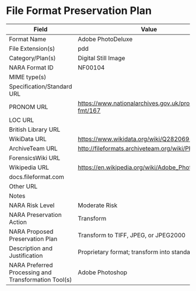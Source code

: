 # File Format Preservation Plan
  | Field | Value |
  | ----------- | ----------- |
  | Format Name | Adobe PhotoDeluxe | 
| File Extension(s) | pdd | 
| Category/Plan(s) | Digital Still Image | 
| NARA Format ID | NF00104 | 
| MIME type(s) |  | 
| Specification/Standard URL |  | 
| PRONOM URL | <https://www.nationalarchives.gov.uk/pronom/x-fmt/167> | 
| LOC URL |  | 
| British Library URL |  | 
| WikiData URL | <https://www.wikidata.org/wiki/Q28206952> | 
| ArchiveTeam URL | <http://fileformats.archiveteam.org/wiki/PhotoDeluxe> | 
| ForensicsWiki URL |  | 
| Wikipedia URL | <https://en.wikipedia.org/wiki/Adobe_PhotoDeluxe> | 
| docs.fileformat.com |  | 
| Other URL |  | 
| Notes |  | 
| NARA Risk Level | Moderate Risk | 
| NARA Preservation Action | Transform | 
| NARA Proposed Preservation Plan | Transform to TIFF, JPEG, or JPEG2000 | 
| Description and Justification | Proprietary format; transform into standard format. | 
| NARA Preferred Processing and Transformation Tool(s) | Adobe Photoshop | 
